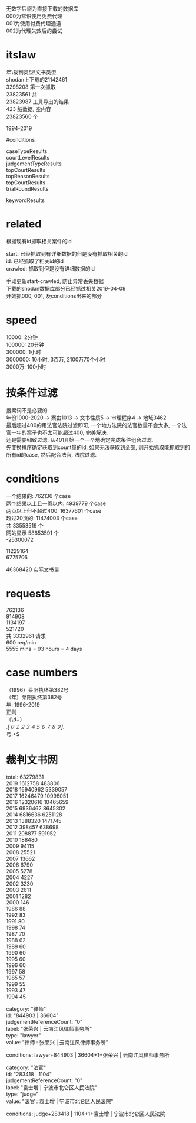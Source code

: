  
无数字后缀为直接下载的数据库   
000为常识使用免费代理  
001为使用付费代理通道  
002为代理失效后的尝试  


# itslaw  
年\裁判类型\文书类型  
shodan上下载的21142461  
3298208 第一次抓取  
23823561 共  
23823987 工具导出的结果  
423 脏数据, 空内容  
23823560 个  

1994-2019  


#conditions  

caseTypeResults  
courtLevelResults  
judgementTypeResults  
topCourtResults  
topReasonResults  
topCourtResults  
trialRoundResults  


keywordResults  

# related 
根据现有id抓取相关案件的id 

start: 已经抓取到有详细数据的但是没有抓取相关的id  
id: 已经抓取了相关id的id  
crawled: 抓取到但是没有详细数据的id  

手动更新start-crawled, 防止异常丢失数据  
下载的shodan数据库部分已经抓过相关2019-04-09  
开始抓000, 001, 及conditions出来的部分  

# speed 
10000: 2分钟  
100000: 20分钟  
300000: 1小时  
3000000: 10小时, 3百万, 2100万70个小时  
3000万: 100小时  

# 按条件过滤  
搜索词不是必要的  
年份1000-2020 -> 案由1013 -> 文书性质5 -> 审理程序4 -> 地域3462  
最后超过400的用法官法院过滤即可, 一个地方法院的法官数量不会太多, 一个法官一年的案子也不太可能超过400, 完美解决.  
还是需要细致过滤, 从401开始一个一个地确定完成条件组合过滤.  
先变换排序确定获取到count量的id, 如果无法获取到全部, 则开始抓取能抓取到的所有id的case, 然后配合法官, 法院过滤.  


# conditions 
一个结果的: 762136 个case  
两个结果以上且一页以内: 4939779 个case  
两页以上但不超过400: 16377601 个case  
超过20页的: 11474003 个case  
共 33553519 个  
网站显示 58853591 个  
-25300072  

11229164  
6775706  

46368420 实际文书量  
 
# requests  
762136  
914908  
1134197  
521720  
共 3332961 请求  
600 req/min  
5555 mins = 93 hours = 4 days  
 
# case numbers  
（1996）莱阳执终第382号  
（年）莱阳执终第382号  
年: 1996-2019  
正则  
（\d+）  
.*[０１２３４５６７８９].*  
号.+$  
 
# 裁判文书网  
total:  63279831  
2019 1612758 483806  
2018 16940962 5339057  
2017 16246479 10998051  
2016 12320616 10465659  
2015 6936462 8645302  
2014 6816636 6251128  
2013 1388320 1471745  
2012 398457 638698  
2011 208877 591952  
2010 188480  
2009 94115  
2008 25521  
2007 13662  
2006 6790  
2005 5278  
2004 4227  
2002 3230  
2003 2611  
2001 1282  
2000 146  
1986 88  
1992 83  
1991 80  
1998 74  
1987 70  
1988 62  
1989 60  
1990 60  
1995 60  
1996 60  
1997 58  
1985 57  
1999 55  
1993 47  
1994 45  
  
  
category: "律师"  
id: "844903 | 36604"  
judgementReferenceCount: "0"  
label: "张荣兴 | 云南江风律师事务所"  
type: "lawyer"  
value: "律师 : 张荣兴 | 云南江风律师事务所"  
  
conditions: lawyer+844903 | 36604+1+张荣兴 | 云南江风律师事务所  
  
category: "法官"  
id: "283418 | 1104"  
judgementReferenceCount: "0"  
label: "袁士增 | 宁波市北仑区人民法院"  
type: "judge"  
value: "法官 : 袁士增 | 宁波市北仑区人民法院"  
  
conditions: judge+283418 | 1104+1+袁士增 | 宁波市北仑区人民法院  
  
